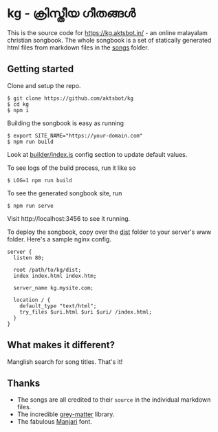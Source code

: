 # kg - ക്രിസ്തീയ ഗീതങ്ങൾ

This is the source code for https://kg.aktsbot.in/ - an online malayalam christian songbook.
The whole songbook is a set of statically generated html files from markdown files in the [songs](songs) folder.

## Getting started

Clone and setup the repo.

```
$ git clone https://github.com/aktsbot/kg
$ cd kg
$ npm i
```

Building the songbook is easy as running

```
$ export SITE_NAME="https://your-domain.com"
$ npm run build
```

Look at [builder/index.js](builder/index.js) config section to update default values.

To see logs of the build process, run it like so

```
$ LOG=1 npm run build
```

To see the generated songbook site, run

```
$ npm run serve
```

Visit http://localhost:3456 to see it running.

To deploy the songbook, copy over the [dist](dist) folder to
your server's www folder. Here's a sample nginx config.

```
server {
  listen 80;

  root /path/to/kg/dist;
  index index.html index.htm;

  server_name kg.mysite.com;

  location / {
    default_type "text/html";
    try_files $uri.html $uri $uri/ /index.html;
  }
}
```

## What makes it different?

Manglish search for song titles. That's it!

## Thanks

- The songs are all credited to their `source` in the individual markdown files.
- The incredible [grey-matter](https://github.com/jonschlinkert/gray-matter) library.
- The fabulous [Manjari](https://smc.org.in/ml/fonts/manjari/) font.
